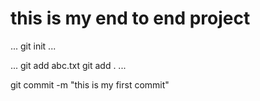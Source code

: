 # this is my end to end project
...
git init
...

...
git add abc.txt
git add .
...

git commit -m "this is my first commit"